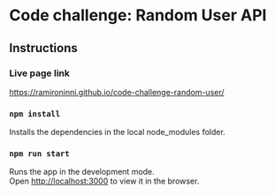# Code challenge: Random User API

## Instructions

### Live page link

https://ramironinni.github.io/code-challenge-random-user/

### `npm install`

Installs the dependencies in the local node_modules folder.

### `npm run start`

Runs the app in the development mode.\
Open [http://localhost:3000](http://localhost:3000) to view it in the browser.
